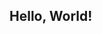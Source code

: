 ## Hello, World!

<!--
**kekii118/kekii118** is a ✨ _special_ ✨ repository because its `README.md` (this file) appears on your GitHub profile.

kekii/valerie
any/all prns
17
usually offtab !! w2i :-) always c + h 
no dni but i block freely
read more about me in my strawpage !! atabook always open for signs <3
